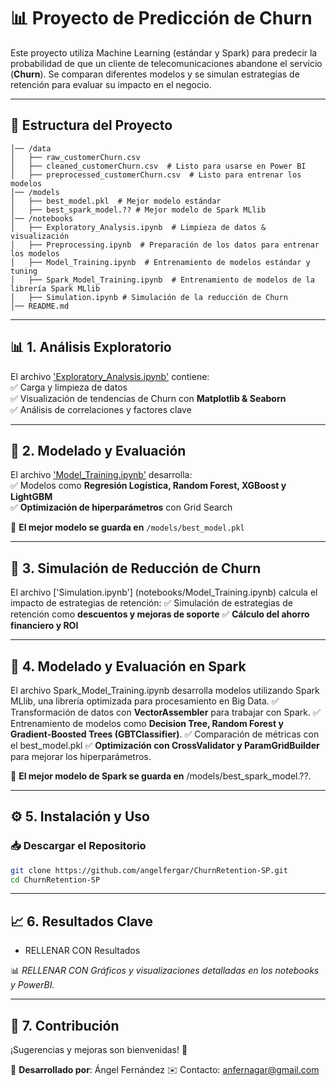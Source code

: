 # 📊 Proyecto de Predicción de Churn

Este proyecto utiliza Machine Learning (estándar y Spark) para predecir la probabilidad de que un cliente de telecomunicaciones abandone el servicio (**Churn**). Se comparan diferentes modelos y se simulan estrategias de retención para evaluar su impacto en el negocio.

---

## 📌 **Estructura del Proyecto**

```/ChurnRetention-SP
│── /data
│   ├── raw_customerChurn.csv
│   ├── cleaned_customerChurn.csv  # Listo para usarse en Power BI
│   ├── preprocessed_customerChurn.csv  # Listo para entrenar los modelos 
│── /models
│   ├── best_model.pkl  # Mejor modelo estándar
│   ├── best_spark_model.?? # Mejor modelo de Spark MLlib
│── /notebooks
│   ├── Exploratory_Analysis.ipynb  # Limpieza de datos & visualización
│   ├── Preprocessing.ipynb  # Preparación de los datos para entrenar los modelos
│   ├── Model_Training.ipynb  # Entrenamiento de modelos estándar y tuning
│   ├── Spark_Model_Training.ipynb  # Entrenamiento de modelos de la librería Spark MLlib
│   ├── Simulation.ipynb # Simulación de la reducción de Churn  
│── README.md
```

---

## 📊 **1. Análisis Exploratorio**
El archivo ['Exploratory_Analysis.ipynb'](notebooks/Exploratory_Analysis.ipynb) contiene:  
✅ Carga y limpieza de datos  
✅ Visualización de tendencias de Churn con **Matplotlib & Seaborn**  
✅ Análisis de correlaciones y factores clave 

---
 
## 🤖 **2. Modelado y Evaluación**
El archivo ['Model_Training.ipynb'](notebooks/Model_Training.ipynb) desarrolla:  
✅ Modelos como **Regresión Logística, Random Forest, XGBoost y LightGBM**  
✅ **Optimización de hiperparámetros** con Grid Search  

📌 **El mejor modelo se guarda en** `/models/best_model.pkl`

---

## 🎯 **3. Simulación de Reducción de Churn**
 
El archivo ['Simulation.ipynb']
(notebooks/Model_Training.ipynb) calcula el impacto de estrategias de retención:
✅ Simulación de estrategias de retención como **descuentos y mejoras de soporte**
✅ **Cálculo del ahorro financiero y ROI**

---

## 🤖 **4. Modelado y Evaluación en Spark**
El archivo Spark_Model_Training.ipynb desarrolla modelos utilizando Spark MLlib, una librería optimizada para procesamiento en Big Data.
✅ Transformación de datos con **VectorAssembler** para trabajar con Spark.
✅ Entrenamiento de modelos como **Decision Tree, Random Forest y Gradient-Boosted Trees (GBTClassifier)**.
✅ Comparación de métricas con el best_model.pkl
✅ **Optimización con CrossValidator y ParamGridBuilder** para mejorar los hiperparámetros.

📌 **El mejor modelo de Spark se guarda en** /models/best_spark_model.??.

---

## ⚙️ **5. Instalación y Uso**
### 📥 **Descargar el Repositorio**
```bash
git clone https://github.com/angelfergar/ChurnRetention-SP.git
cd ChurnRetention-SP
```

---

## 📈 **6. Resultados Clave**
* RELLENAR CON Resultados

📊 _RELLENAR CON Gráficos y visualizaciones detalladas en los notebooks y PowerBI._

---

## 🤝 **7. Contribución**
¡Sugerencias y mejoras son bienvenidas! 🚀

📌 **Desarrollado por**: Ángel Fernández
✉️ Contacto: anfernagar@gmail.com

